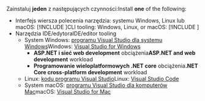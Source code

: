 <span data-ttu-id="22407-101">Zainstaluj **jeden** z następujących czynności:</span><span class="sxs-lookup"><span data-stu-id="22407-101">Install **one** of the following:</span></span>

* <span data-ttu-id="22407-102">Interfejs wiersza polecenia narzędzia: systemu Windows, Linux lub macOS: [!INCLUDE [](~/includes/net-core-sdk-download-link.md)]</span><span class="sxs-lookup"><span data-stu-id="22407-102">CLI tooling: Windows, Linux, or macOS: [!INCLUDE [](~/includes/net-core-sdk-download-link.md)]</span></span>
* <span data-ttu-id="22407-103">Narzędzia IDE/edytora</span><span class="sxs-lookup"><span data-stu-id="22407-103">IDE/editor tooling</span></span>
  * <span data-ttu-id="22407-104">System Windows: [programu Visual Studio dla systemu Windows](https://www.microsoft.com/net/download/windows)</span><span class="sxs-lookup"><span data-stu-id="22407-104">Windows: [Visual Studio for Windows](https://www.microsoft.com/net/download/windows)</span></span>
    * <span data-ttu-id="22407-105">**ASP.NET i sieć web development** obciążenia</span><span class="sxs-lookup"><span data-stu-id="22407-105">**ASP.NET and web development** workload</span></span>
    * <span data-ttu-id="22407-106">**Programowanie wieloplatformowych .NET core** obciążenia</span><span class="sxs-lookup"><span data-stu-id="22407-106">**.NET Core cross-platform development** workload</span></span>
  * <span data-ttu-id="22407-107">Linux: [kodu programu Visual Studio](https://www.microsoft.com/net/download/linux)</span><span class="sxs-lookup"><span data-stu-id="22407-107">Linux: [Visual Studio Code](https://www.microsoft.com/net/download/linux)</span></span>
  * <span data-ttu-id="22407-108">System macOS: [programu Visual Studio dla komputerów Mac](https://www.microsoft.com/net/download/macos)</span><span class="sxs-lookup"><span data-stu-id="22407-108">macOS: [Visual Studio for Mac](https://www.microsoft.com/net/download/macos)</span></span>

